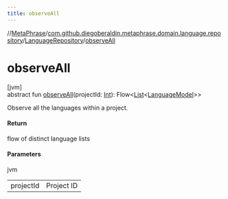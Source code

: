 ```yaml
---
title: observeAll
---
```

//[MetaPhrase](../../../index.html)/[com.github.diegoberaldin.metaphrase.domain.language.repository](../index.html)/[LanguageRepository](index.html)/[observeAll](observe-all.html)



# observeAll



[jvm]\
abstract fun [observeAll](observe-all.html)(projectId: [Int](https://kotlinlang.org/api/latest/jvm/stdlib/kotlin/-int/index.html)): Flow&lt;[List](https://kotlinlang.org/api/latest/jvm/stdlib/kotlin.collections/-list/index.html)&lt;[LanguageModel](../../com.github.diegoberaldin.metaphrase.domain.language.data/-language-model/index.html)&gt;&gt;



Observe all the languages within a project.



#### Return



flow of distinct language lists



#### Parameters


jvm

| | |
|---|---|
| projectId | Project ID |




